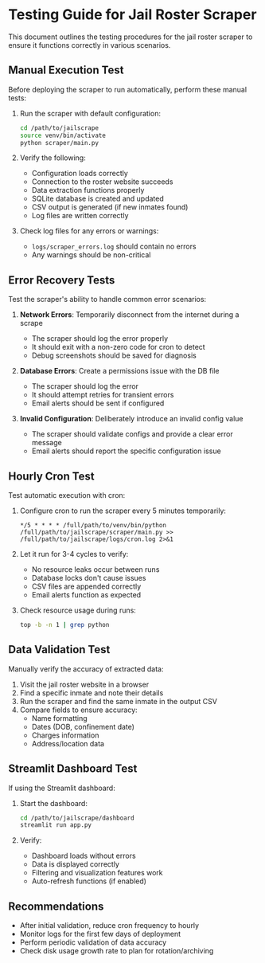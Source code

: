 # Testing Guide for Jail Roster Scraper

This document outlines the testing procedures for the jail roster scraper to ensure it functions correctly in various scenarios.

## Manual Execution Test

Before deploying the scraper to run automatically, perform these manual tests:

1. Run the scraper with default configuration:
   ```bash
   cd /path/to/jailscrape
   source venv/bin/activate
   python scraper/main.py
   ```

2. Verify the following:
   - Configuration loads correctly
   - Connection to the roster website succeeds
   - Data extraction functions properly
   - SQLite database is created and updated
   - CSV output is generated (if new inmates found)
   - Log files are written correctly

3. Check log files for any errors or warnings:
   - `logs/scraper_errors.log` should contain no errors
   - Any warnings should be non-critical

## Error Recovery Tests

Test the scraper's ability to handle common error scenarios:

1. **Network Errors**: Temporarily disconnect from the internet during a scrape
   - The scraper should log the error properly
   - It should exit with a non-zero code for cron to detect
   - Debug screenshots should be saved for diagnosis

2. **Database Errors**: Create a permissions issue with the DB file
   - The scraper should log the error
   - It should attempt retries for transient errors
   - Email alerts should be sent if configured

3. **Invalid Configuration**: Deliberately introduce an invalid config value
   - The scraper should validate configs and provide a clear error message
   - Email alerts should report the specific configuration issue

## Hourly Cron Test

Test automatic execution with cron:

1. Configure cron to run the scraper every 5 minutes temporarily:
   ```
   */5 * * * * /full/path/to/venv/bin/python /full/path/to/jailscrape/scraper/main.py >> /full/path/to/jailscrape/logs/cron.log 2>&1
   ```

2. Let it run for 3-4 cycles to verify:
   - No resource leaks occur between runs
   - Database locks don't cause issues
   - CSV files are appended correctly
   - Email alerts function as expected

3. Check resource usage during runs:
   ```bash
   top -b -n 1 | grep python
   ```

## Data Validation Test

Manually verify the accuracy of extracted data:

1. Visit the jail roster website in a browser
2. Find a specific inmate and note their details
3. Run the scraper and find the same inmate in the output CSV
4. Compare fields to ensure accuracy:
   - Name formatting
   - Dates (DOB, confinement date)
   - Charges information
   - Address/location data

## Streamlit Dashboard Test

If using the Streamlit dashboard:

1. Start the dashboard:
   ```bash
   cd /path/to/jailscrape/dashboard
   streamlit run app.py
   ```

2. Verify:
   - Dashboard loads without errors
   - Data is displayed correctly
   - Filtering and visualization features work
   - Auto-refresh functions (if enabled)

## Recommendations

- After initial validation, reduce cron frequency to hourly
- Monitor logs for the first few days of deployment
- Perform periodic validation of data accuracy
- Check disk usage growth rate to plan for rotation/archiving